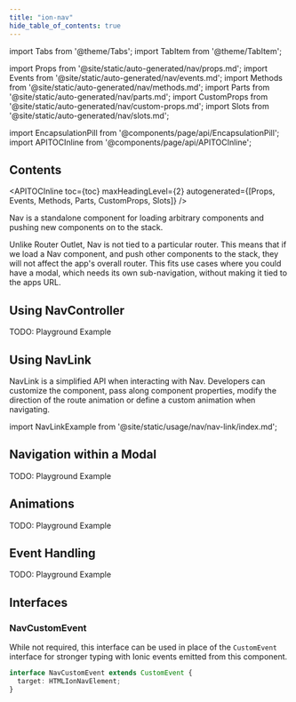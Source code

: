 ```yaml
---
title: "ion-nav"
hide_table_of_contents: true
---
```

import Tabs from '@theme/Tabs';
import TabItem from '@theme/TabItem';

import Props from '@site/static/auto-generated/nav/props.md';
import Events from '@site/static/auto-generated/nav/events.md';
import Methods from '@site/static/auto-generated/nav/methods.md';
import Parts from '@site/static/auto-generated/nav/parts.md';
import CustomProps from '@site/static/auto-generated/nav/custom-props.md';
import Slots from '@site/static/auto-generated/nav/slots.md';

<head>
  <title>ion-nav | Nav View Component for Ionic Framework Apps</title>
  <meta name="description" content="ion-nav is a standalone for loading arbitrary, and pushing new, components on to the stack. Loading Nav view, and pushing others, won't affect overall routers." />
</head>

import EncapsulationPill from '@components/page/api/EncapsulationPill';
import APITOCInline from '@components/page/api/APITOCInline';

<EncapsulationPill type="shadow" />

<h2 className="table-of-contents__title">Contents</h2>

<APITOCInline
  toc={toc}
  maxHeadingLevel={2}
  autogenerated={[Props, Events, Methods, Parts, CustomProps, Slots]}
/>



Nav is a standalone component for loading arbitrary components and pushing new components on to the stack.

Unlike Router Outlet, Nav is not tied to a particular router. This means that if we load a Nav component, and push other components to the stack, they will not affect the app's overall router. This fits use cases where you could have a modal, which needs its own sub-navigation, without making it tied to the apps URL.

## Using NavController

TODO: Playground Example

## Using NavLink

NavLink is a simplified API when interacting with Nav. Developers can customize the component, pass along component properties, modify the direction of the route animation or define a custom animation when navigating. 

import NavLinkExample from '@site/static/usage/nav/nav-link/index.md';

<NavLinkExample />

## Navigation within a Modal

TODO: Playground Example

## Animations

TODO: Playground Example

## Event Handling

TODO: Playground Example

## Interfaces

### NavCustomEvent

While not required, this interface can be used in place of the `CustomEvent` interface for stronger typing with Ionic events emitted from this component.

```typescript
interface NavCustomEvent extends CustomEvent {
  target: HTMLIonNavElement;
}
```



<Props />
<Events />
<Methods />
<Parts />
<CustomProps />
<Slots />